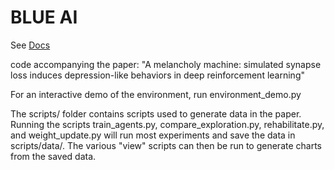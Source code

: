# BLUE AI

See [Docs](./docs/index.md)

code accompanying the paper: "A melancholy machine: simulated synapse loss induces depression-like behaviors in deep reinforcement learning"

For an interactive demo of the environment, run environment_demo.py

The scripts/ folder contains scripts used to generate data in the paper. Running the scripts train_agents.py, compare_exploration.py, rehabilitate.py, and weight_update.py will run most experiments and save the data in scripts/data/.
The various "view" scripts can then be run to generate charts from the saved data.
